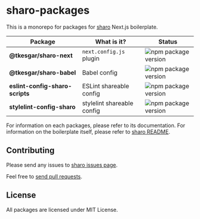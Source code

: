 # sharo-packages

This is a monorepo for packages for [sharo] Next.js boilerplate.

| Package                         | What is it?                | Status                                                                           |
| ------------------------------- | -------------------------- | -------------------------------------------------------------------------------- |
| **@tkesgar/sharo-next**         | `next.config.js` plugin    | ![npm package version](https://img.shields.io/npm/v/@tkesgar/sharo-next)         |
| **@tkesgar/sharo-babel**        | Babel config               | ![npm package version](https://img.shields.io/npm/v/@tkesgar/sharo-babel)        |
| **eslint-config-sharo-scripts** | ESLint shareable config    | ![npm package version](https://img.shields.io/npm/v/eslint-config-sharo-scripts) |
| **stylelint-config-sharo**      | stylelint shareable config | ![npm package version](https://img.shields.io/npm/v/stylelint-config-sharo)      |

For information on each packages, please refer to its documentation. For information on the boilerplate itself, please refer to [sharo README][sharo].

## Contributing

Please send any issues to [sharo issues page][sharo-issues].

Feel free to [send pull requests][pulls].

## License

All packages are licensed under MIT License.

[pulls]: https://github.com/tkesgar/sharo-packages/pulls
[sharo-issues]: https://github.com/tkesgar/sharo/issues
[sharo]: https://github.com/tkesgar/sharo
